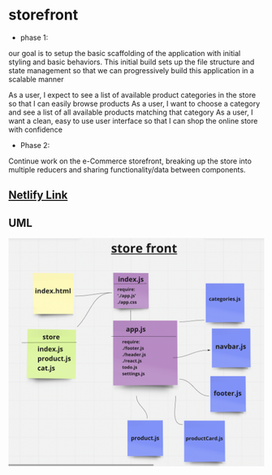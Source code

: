 # storefront

- phase 1:

our goal is to setup the basic scaffolding of the application with initial styling and basic behaviors. This initial build sets up the file structure and state management so that we can progressively build this application in a scalable manner

As a user, I expect to see a list of available product categories in the store so that I can easily browse products
As a user, I want to choose a category and see a list of all available products matching that category
As a user, I want a clean, easy to use user interface so that I can shop the online store with confidence

- Phase 2:

 Continue work on the e-Commerce storefront, breaking up the store into multiple reducers and sharing functionality/data between components.

## [Netlify Link]( https://saraaltayeh.github.io/storefront/)

## UML

![uml](./assets/storeuml.png)
